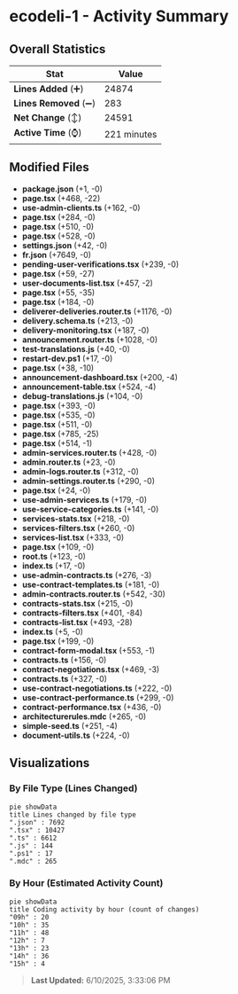 # ecodeli-1 - Activity Summary 

## Overall Statistics

| Stat                   | Value                                                             |
| ---------------------- | ----------------------------------------------------------------- |
| **Lines Added** (➕)   | 24874                                          |
| **Lines Removed** (➖) | 283                                        |
| **Net Change** (↕)    | 24591                |
| **Active Time** (⌚)   | 221 minutes |


## Modified Files
- **package.json** (+1, -0)
- **page.tsx** (+468, -22)
- **use-admin-clients.ts** (+162, -0)
- **page.tsx** (+284, -0)
- **page.tsx** (+510, -0)
- **page.tsx** (+528, -0)
- **settings.json** (+42, -0)
- **fr.json** (+7649, -0)
- **pending-user-verifications.tsx** (+239, -0)
- **page.tsx** (+59, -27)
- **user-documents-list.tsx** (+457, -2)
- **page.tsx** (+55, -35)
- **page.tsx** (+184, -0)
- **deliverer-deliveries.router.ts** (+1176, -0)
- **delivery.schema.ts** (+213, -0)
- **delivery-monitoring.tsx** (+187, -0)
- **announcement.router.ts** (+1028, -0)
- **test-translations.js** (+40, -0)
- **restart-dev.ps1** (+17, -0)
- **page.tsx** (+38, -10)
- **announcement-dashboard.tsx** (+200, -4)
- **announcement-table.tsx** (+524, -4)
- **debug-translations.js** (+104, -0)
- **page.tsx** (+393, -0)
- **page.tsx** (+535, -0)
- **page.tsx** (+511, -0)
- **page.tsx** (+785, -25)
- **page.tsx** (+514, -1)
- **admin-services.router.ts** (+428, -0)
- **admin.router.ts** (+23, -0)
- **admin-logs.router.ts** (+312, -0)
- **admin-settings.router.ts** (+290, -0)
- **page.tsx** (+24, -0)
- **use-admin-services.ts** (+179, -0)
- **use-service-categories.ts** (+141, -0)
- **services-stats.tsx** (+218, -0)
- **services-filters.tsx** (+260, -0)
- **services-list.tsx** (+333, -0)
- **page.tsx** (+109, -0)
- **root.ts** (+123, -0)
- **index.ts** (+17, -0)
- **use-admin-contracts.ts** (+276, -3)
- **use-contract-templates.ts** (+181, -0)
- **admin-contracts.router.ts** (+542, -30)
- **contracts-stats.tsx** (+215, -0)
- **contracts-filters.tsx** (+401, -84)
- **contracts-list.tsx** (+493, -28)
- **index.ts** (+5, -0)
- **page.tsx** (+199, -0)
- **contract-form-modal.tsx** (+553, -1)
- **contracts.ts** (+156, -0)
- **contract-negotiations.tsx** (+469, -3)
- **contracts.ts** (+327, -0)
- **use-contract-negotiations.ts** (+222, -0)
- **use-contract-performance.ts** (+299, -0)
- **contract-performance.tsx** (+436, -0)
- **architecturerules.mdc** (+265, -0)
- **simple-seed.ts** (+251, -4)
- **document-utils.ts** (+224, -0)

## Visualizations

### By File Type (Lines Changed)

```mermaid
pie showData
title Lines changed by file type
".json" : 7692
".tsx" : 10427
".ts" : 6612
".js" : 144
".ps1" : 17
".mdc" : 265
```

### By Hour (Estimated Activity Count)

```mermaid
pie showData
title Coding activity by hour (count of changes)
"09h" : 20
"10h" : 35
"11h" : 48
"12h" : 7
"13h" : 23
"14h" : 36
"15h" : 4
```


> **Last Updated:** 6/10/2025, 3:33:06 PM
